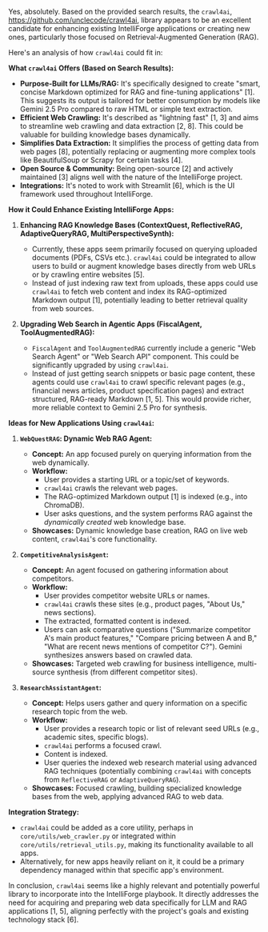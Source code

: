 Yes, absolutely. Based on the provided search results, the `crawl4ai`, https://github.com/unclecode/crawl4ai, library appears to be an excellent candidate for enhancing existing IntelliForge applications or creating new ones, particularly those focused on Retrieval-Augmented Generation (RAG).

Here's an analysis of how `crawl4ai` could fit in:

**What `crawl4ai` Offers (Based on Search Results):**

*   **Purpose-Built for LLMs/RAG:** It's specifically designed to create "smart, concise Markdown optimized for RAG and fine-tuning applications" [1]. This suggests its output is tailored for better consumption by models like Gemini 2.5 Pro compared to raw HTML or simple text extraction.
*   **Efficient Web Crawling:** It's described as "lightning fast" [1, 3] and aims to streamline web crawling and data extraction [2, 8]. This could be valuable for building knowledge bases dynamically.
*   **Simplifies Data Extraction:** It simplifies the process of getting data from web pages [8], potentially replacing or augmenting more complex tools like BeautifulSoup or Scrapy for certain tasks [4].
*   **Open Source & Community:** Being open-source [2] and actively maintained [3] aligns well with the nature of the IntelliForge project.
*   **Integrations:** It's noted to work with Streamlit [6], which is the UI framework used throughout IntelliForge.

**How it Could Enhance Existing IntelliForge Apps:**

1.  **Enhancing RAG Knowledge Bases (ContextQuest, ReflectiveRAG, AdaptiveQueryRAG, MultiPerspectiveSynth):**
    *   Currently, these apps seem primarily focused on querying uploaded documents (PDFs, CSVs etc.). `crawl4ai` could be integrated to allow users to build or augment knowledge bases directly from web URLs or by crawling entire websites [5].
    *   Instead of just indexing raw text from uploads, these apps could use `crawl4ai` to fetch web content and index its RAG-optimized Markdown output [1], potentially leading to better retrieval quality from web sources.

2.  **Upgrading Web Search in Agentic Apps (FiscalAgent, ToolAugmentedRAG):**
    *   `FiscalAgent` and `ToolAugmentedRAG` currently include a generic "Web Search Agent" or "Web Search API" component. This could be significantly upgraded by using `crawl4ai`.
    *   Instead of just getting search snippets or basic page content, these agents could use `crawl4ai` to crawl specific relevant pages (e.g., financial news articles, product specification pages) and extract structured, RAG-ready Markdown [1, 5]. This would provide richer, more reliable context to Gemini 2.5 Pro for synthesis.

**Ideas for New Applications Using `crawl4ai`:**

1.  **`WebQuestRAG`: Dynamic Web RAG Agent:**
    *   **Concept:** An app focused purely on querying information from the web dynamically.
    *   **Workflow:**
        *   User provides a starting URL or a topic/set of keywords.
        *   `crawl4ai` crawls the relevant web pages.
        *   The RAG-optimized Markdown output [1] is indexed (e.g., into ChromaDB).
        *   User asks questions, and the system performs RAG against the *dynamically created* web knowledge base.
    *   **Showcases:** Dynamic knowledge base creation, RAG on live web content, `crawl4ai`'s core functionality.

2.  **`CompetitiveAnalysisAgent`:**
    *   **Concept:** An agent focused on gathering information about competitors.
    *   **Workflow:**
        *   User provides competitor website URLs or names.
        *   `crawl4ai` crawls these sites (e.g., product pages, "About Us," news sections).
        *   The extracted, formatted content is indexed.
        *   Users can ask comparative questions ("Summarize competitor A's main product features," "Compare pricing between A and B," "What are recent news mentions of competitor C?"). Gemini synthesizes answers based on crawled data.
    *   **Showcases:** Targeted web crawling for business intelligence, multi-source synthesis (from different competitor sites).

3.  **`ResearchAssistantAgent`:**
    *   **Concept:** Helps users gather and query information on a specific research topic from the web.
    *   **Workflow:**
        *   User provides a research topic or list of relevant seed URLs (e.g., academic sites, specific blogs).
        *   `crawl4ai` performs a focused crawl.
        *   Content is indexed.
        *   User queries the indexed web research material using advanced RAG techniques (potentially combining `crawl4ai` with concepts from `ReflectiveRAG` or `AdaptiveQueryRAG`).
    *   **Showcases:** Focused crawling, building specialized knowledge bases from the web, applying advanced RAG to web data.

**Integration Strategy:**

*   `crawl4ai` could be added as a core utility, perhaps in `core/utils/web_crawler.py` or integrated within `core/utils/retrieval_utils.py`, making its functionality available to all apps.
*   Alternatively, for new apps heavily reliant on it, it could be a primary dependency managed within that specific app's environment.

In conclusion, `crawl4ai` seems like a highly relevant and potentially powerful library to incorporate into the IntelliForge playbook. It directly addresses the need for acquiring and preparing web data specifically for LLM and RAG applications [1, 5], aligning perfectly with the project's goals and existing technology stack [6].